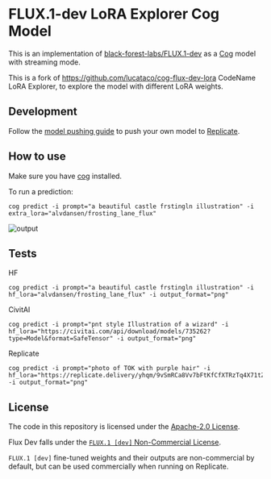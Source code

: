 # FLUX.1-dev LoRA Explorer Cog Model

This is an implementation of [black-forest-labs/FLUX.1-dev](https://huggingface.co/black-forest-labs/FLUX.1-dev) as a [Cog](https://github.com/replicate/cog) model with streaming mode.

This is a fork of https://github.com/lucataco/cog-flux-dev-lora
CodeName LoRA Explorer, to explore the model with different LoRA weights.

## Development

Follow the [model pushing guide](https://replicate.com/docs/guides/push-a-model) to push your own model to [Replicate](https://replicate.com).


## How to use

Make sure you have [cog](https://github.com/replicate/cog) installed.

To run a prediction:

    cog predict -i prompt="a beautiful castle frstingln illustration" -i extra_lora="alvdansen/frosting_lane_flux"

![output](https://github.com/lucataco/cog-flux-dev-lora/blob/master/output.png)


## Tests

HF
```
cog predict -i prompt="a beautiful castle frstingln illustration" -i hf_lora="alvdansen/frosting_lane_flux" -i output_format="png"
```

CivitAI
```
cog predict -i prompt="pnt style Illustration of a wizard" -i hf_lora="https://civitai.com/api/download/models/735262?type=Model&format=SafeTensor" -i output_format="png"
```

Replicate
```
cog predict -i prompt="photo of TOK with purple hair" -i hf_lora="https://replicate.delivery/yhqm/9vSmRCa8Vv7bFtKfCfXTRzTq4X71tZW0LtLCb1l49bTSo8TTA/trained_model.tar" -i output_format="png"
```

## License

The code in this repository is licensed under the [Apache-2.0 License](LICENSE).

Flux Dev falls under the [`FLUX.1 [dev]` Non-Commercial License](https://huggingface.co/black-forest-labs/FLUX.1-dev/blob/main/LICENSE.md).

`FLUX.1 [dev]` fine-tuned weights and their outputs are non-commercial by default, but can be used commercially when running on Replicate.
